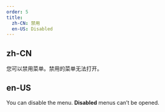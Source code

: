 ```yaml
---
order: 5
title:
  zh-CN: 禁用
  en-US: Disabled
---
```


## zh-CN

您可以禁用菜单。禁用的菜单无法打开。

## en-US

You can disable the menu. **Disabled** menus can’t be opened.
